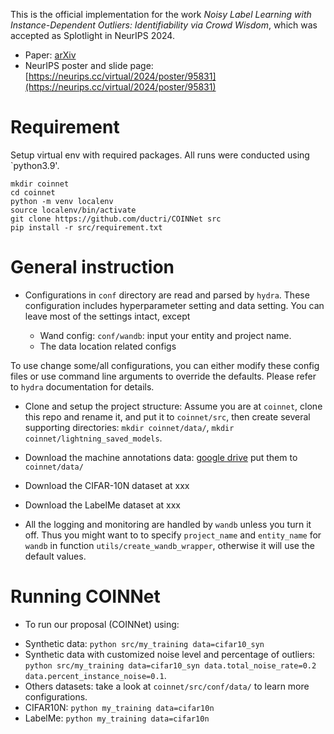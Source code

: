 This is the official implementation for the work _Noisy Label Learning with Instance-Dependent Outliers: Identifiability via Crowd Wisdom_, which was accepted as Splotlight in NeurIPS 2024.

- Paper: [arXiv](https://openreview.net/pdf?id=HTLJptF7qM)
- NeurIPS poster and slide page: [https://neurips.cc/virtual/2024/poster/95831](https://neurips.cc/virtual/2024/poster/95831)

# Requirement

Setup virtual env with required packages. All runs were conducted using `python3.9'.
```
mkdir coinnet
cd coinnet
python -m venv localenv
source localenv/bin/activate
git clone https://github.com/ductri/COINNet src
pip install -r src/requirement.txt
```

# General instruction

- Configurations in `conf` directory are read and parsed by `hydra`. These configuration includes hyperparameter setting and data setting. You can leave most of the settings intact, except 

    + Wand config: `conf/wandb`: input your entity and project name.
    + The data location related configs 

To use change some/all configurations, you can either modify these config files or use command line arguments to override the defaults. Please refer to `hydra` documentation for details.

- Clone and setup the project structure: Assume you are at `coinnet`, clone this repo and rename it, and put it to `coinnet/src`, then create several supporting directories: `mkdir coinnet/data/`, `mkdir coinnet/lightning_saved_models`. 

- Download the machine annotations data: [google drive](google./sabc) put them to `coinnet/data/`
- Download the CIFAR-10N dataset at xxx
- Download the LabelMe dataset at xxx

- All the logging and monitoring are handled by `wandb` unless you turn it off. Thus you might want to to specify `project_name` and `entity_name` for `wandb` in function `utils/create_wandb_wrapper`, otherwise it will use the default values.

# Running COINNet
- To run our proposal (COINNet) using:

+ Synthetic data: `python src/my_training data=cifar10_syn`
+ Synthetic data with customized noise level and percentage of outliers: `python src/my_training data=cifar10_syn data.total_noise_rate=0.2 data.percent_instance_noise=0.1`.
+ Others datasets: take a look at `coinnet/src/conf/data/` to learn more configurations.
+ CIFAR10N: `python my_training data=cifar10n`
+ LabelMe: `python my_training data=cifar10n`



